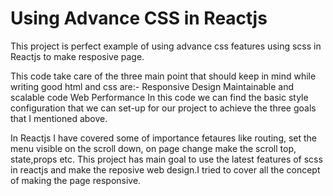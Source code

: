 # Using Advance CSS in Reactjs
This project is perfect example of using advance css features using scss in Reactjs to make resposive page.

This code take care of the three main point that should keep in mind while writing good html and css are:-
Responsive Design
Maintainable and scalable code
Web Performance
In this code we can find the basic style configuration that we can set-up for our project to achieve the three goals that I mentioned above.

In Reactjs I have covered some of importance fetaures like routing, set the menu visible on the scroll down, on page change make the scroll top, state,props etc. This project has main goal to use the latest features of scss in reactjs and make the reposive web design.I tried to cover all the concept of making the page responsive.
